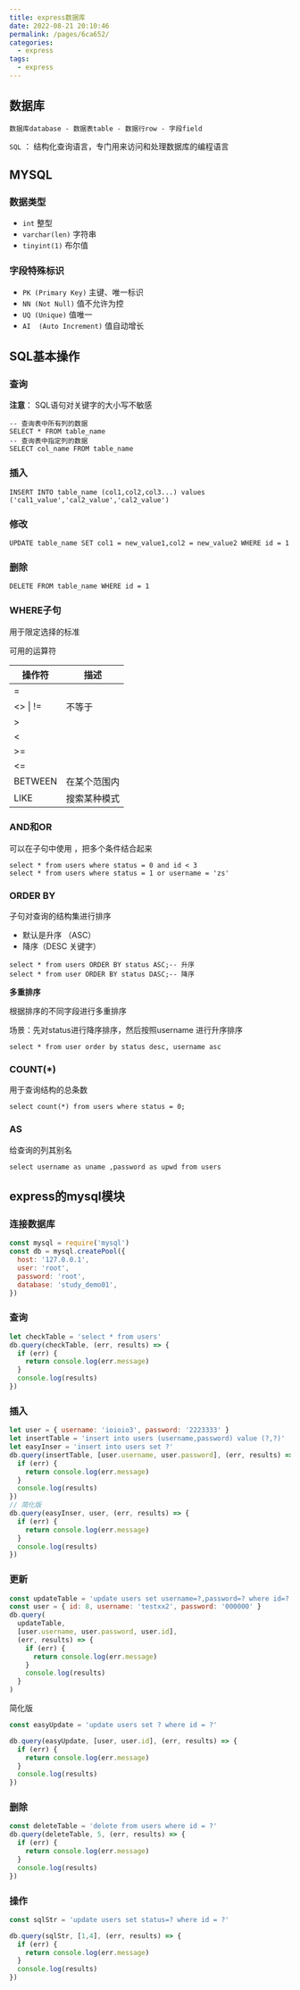 ```yaml
---
title: express数据库
date: 2022-08-21 20:10:46
permalink: /pages/6ca652/
categories:
  - express
tags:
  - express
---
```

## 数据库

`数据库database - 数据表table - 数据行row - 字段field`

`SQL` ： 结构化查询语言，专门用来访问和处理数据库的编程语言









## MYSQL

### 数据类型

- `int` 整型
- `varchar(len)` 字符串
- `tinyint(1)`  布尔值



### 字段特殊标识

- `PK (Primary Key)`  主键、唯一标识
- `NN (Not Null)`  值不允许为控
- `UQ (Unique)` 值唯一
- `AI  (Auto Increment)`  值自动增长



## SQL基本操作

### 查询

**注意**： SQL语句对关键字的大小写不敏感

```mysql
-- 查询表中所有列的数据
SELECT * FROM table_name
-- 查询表中指定列的数据
SELECT col_name FROM table_name
```



### 插入

```mysql
INSERT INTO table_name (col1,col2,col3...) values ('cal1_value','cal2_value','cal2_value')
```





### 修改

```mysql
UPDATE table_name SET col1 = new_value1,col2 = new_value2 WHERE id = 1
```



### 删除

```mysql
DELETE FROM table_name WHERE id = 1
```



### WHERE子句

用于限定选择的标准

可用的运算符

| 操作符   | 描述         |
| -------- | ------------ |
| =        |              |
| <> \| != | 不等于       |
| >        |              |
| <        |              |
| >=       |              |
| <=       |              |
| BETWEEN  | 在某个范围内 |
| LIKE     | 搜索某种模式 |



### AND和OR

可以在子句中使用 ，把多个条件结合起来

```mysql
select * from users where status = 0 and id < 3
select * from users where status = 1 or username = 'zs'
```



### ORDER BY

子句对查询的结构集进行排序

- 默认是升序 （ASC）
- 降序（DESC 关键字）

```mysql
select * from users ORDER BY status ASC;-- 升序
select * from user ORDER BY status DASC;-- 降序
```

**多重排序**

根据排序的不同字段进行多重排序

场景：先对status进行降序排序，然后按照username 进行升序排序

```mysql
select * from user order by status desc, username asc
```



### COUNT(*)

用于查询结构的总条数

```mysql
select count(*) from users where status = 0;
```





### AS

给查询的列其别名

```mysql
select username as uname ,password as upwd from users 
```



## express的mysql模块

### 连接数据库

```js
const mysql = require('mysql')
const db = mysql.createPool({
  host: '127.0.0.1',
  user: 'root',
  password: 'root',
  database: 'study_demo01',
})

```

### 查询

```js
let checkTable = 'select * from users'
db.query(checkTable, (err, results) => {
  if (err) {
    return console.log(err.message)
  }
  console.log(results)
})
```



### 插入

```js
let user = { username: 'ioioio3', password: '2223333' }
let insertTable = 'insert into users (username,password) value (?,?)'
let easyInser = 'insert into users set ?'
db.query(insertTable, [user.username, user.password], (err, results) => {
  if (err) {
    return console.log(err.message)
  }
  console.log(results)
})
// 简化版
db.query(easyInser, user, (err, results) => {
  if (err) {
    return console.log(err.message)
  }
  console.log(results)
})
```

### 更新

```js
const updateTable = 'update users set username=?,password=? where id=?'
const user = { id: 8, username: 'testxx2', password: '000000' }
db.query(
  updateTable,
  [user.username, user.password, user.id],
  (err, results) => {
    if (err) {
      return console.log(err.message)
    }
    console.log(results)
  }
)
```

简化版

```js
const easyUpdate = 'update users set ? where id = ?'

db.query(easyUpdate, [user, user.id], (err, results) => {
  if (err) {
    return console.log(err.message)
  }
  console.log(results)
})
```

### 删除

```js
const deleteTable = 'delete from users where id = ?'
db.query(deleteTable, 5, (err, results) => {
  if (err) {
    return console.log(err.message)
  }
  console.log(results)
})
```

### 操作



```js
const sqlStr = 'update users set status=? where id = ?'

db.query(sqlStr, [1,4], (err, results) => {
  if (err) {
    return console.log(err.message)
  }
  console.log(results)
})
```





















